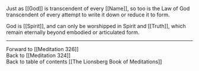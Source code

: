 Just as [[God]] is transcendent of every [[Name]], so too is the Law of God transcendent of every attempt to write it down or reduce it to form. 

God is [[Spirit]], and can only be worshipped in Spirit and [[Truth]], which remain eternally beyond embodied or articulated form. 

___

Forward to [[Meditation 326]]  
Back to [[Meditation 324]]  
Back to table of contents [[The Lionsberg Book of Meditations]]  